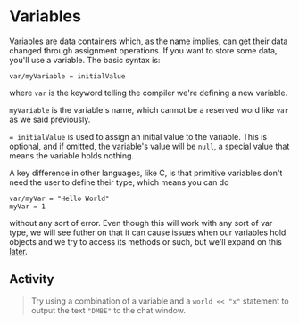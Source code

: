 # Variables

Variables are data containers which, as the name implies, can get their data changed through assignment operations. If you want to store some data, you'll use a variable. The basic syntax is:

```dm
var/myVariable = initialValue
```

where `var` is the keyword telling the compiler we're defining a new variable.

`myVariable` is the variable's name, which cannot be a reserved word like `var` as we said previously.

`= initialValue` is used to assign an initial value to the variable. This is optional, and if omitted, the variable's value will be `null`, a special value that means the variable holds nothing.

A key difference in other languages, like C, is that primitive variables don't need the user to define their type, which means you can do

```dm
var/myVar = "Hello World"
myVar = 1
```

without any sort of error. Even though this will work with any sort of var type, we will see futher on that it can cause issues when our variables hold objects and we try to access its methods or such, but we'll expand on this [later](./objs.md).

## Activity

>Try using a combination of a variable and a `world << "x"` statement to output the text `"DMBE"` to the chat window.
